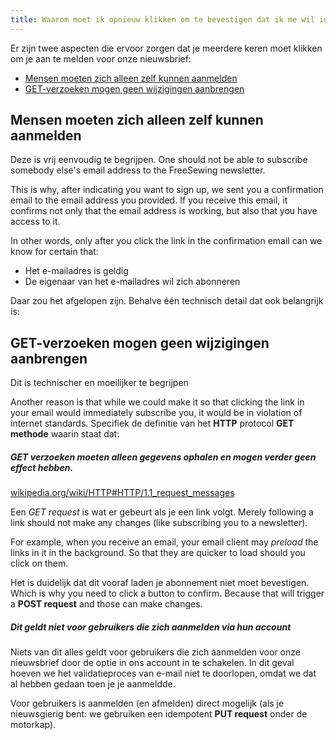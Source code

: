 ```yaml
---
title: Waarom moet ik opnieuw klikken om te bevestigen dat ik me wil inschrijven nadat ik al op de bevestigingslink heb geklikt die je me hebt gestuurd?
---
```


Er zijn twee aspecten die ervoor zorgen dat je meerdere keren moet klikken om je aan te melden voor onze nieuwsbrief:

- [Mensen moeten zich alleen zelf kunnen aanmelden](#people-should-only-be-able-to-sign-up-themselves)
- [GET-verzoeken mogen geen wijzigingen aanbrengen](#get-requests-should-not-make-changes)

## Mensen moeten zich alleen zelf kunnen aanmelden

Deze is vrij eenvoudig te begrijpen. One should not be able to subscribe somebody else's email address to the FreeSewing newsletter.

This is why, after indicating you want to sign up, we sent you a confirmation email to the email address you provided. If you receive this email, it confirms not only that the email address is working, but also that you have access to it.

In other words, only after you click the link in the confirmation email can we know for certain that:

- Het e-mailadres is geldig
- De eigenaar van het e-mailadres wil zich abonneren

Daar zou het afgelopen zijn. Behalve één technisch detail dat ook belangrijk is:

## GET-verzoeken mogen geen wijzigingen aanbrengen

<Warning compact>Dit is technischer en moeilijker te begrijpen</Warning>

Another reason is that while we could make it so that clicking the link in your email would immediately subscribe you, it would be in violation of internet standards. Specifiek de definitie van het __HTTP__ protocol __GET methode__ waarin staat dat:


<Note>
<h5>GET verzoeken moeten alleen gegevens ophalen en mogen verder geen effect hebben.</h5>

[wikipedia.org/wiki/HTTP#HTTP/1.1_request_messages](https://en.wikipedia.org/wiki/HTTP#HTTP/1.1_request_messages)
</Note>

Een _GET request_ is wat er gebeurt als je een link volgt. Merely following a link should not make any changes (like subscribing you to a newsletter).

For example, when you receive an email, your email client may _preload_ the links in it in the background. So that they are quicker to load should you click on them.

Het is duidelijk dat dit vooraf laden je abonnement niet moet bevestigen. Which is why you need to click a button to confirm. Because that will trigger a __POST request__ and those can make changes.

<Tip>

##### Dit geldt niet voor gebruikers die zich aanmelden via hun account

Niets van dit alles geldt voor gebruikers die zich aanmelden voor onze nieuwsbrief door de optie
in ons account in te schakelen.  In dit geval hoeven we het validatieproces van e-mail
niet te doorlopen, omdat we dat al hebben gedaan toen je je aanmeldde. 

Voor gebruikers is aanmelden (en afmelden) direct mogelijk (als je nieuwsgierig bent: 
we gebruiken een idempotent __PUT request__ onder de motorkap).
</Tip>


